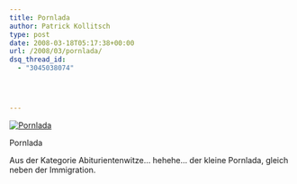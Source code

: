 ```yaml
---
title: Pornlada
author: Patrick Kollitsch
type: post
date: 2008-03-18T05:17:38+00:00
url: /2008/03/pornlada/
dsq_thread_id:
  - "3045038074"




---
```

<div class="flickr">
  <a href="http://www.flickr.com/photos/schreibblogade/2343935794/" title="Pornlada"><img src="//farm3.static.flickr.com/2032/2343935794_19d9de49cb.jpg" alt="Pornlada" /></a></p> 
  
  <p>
    Pornlada
  </p>
</div>

Aus der Kategorie Abiturientenwitze&#8230; hehehe&#8230; der kleine Pornlada, gleich neben der Immigration.